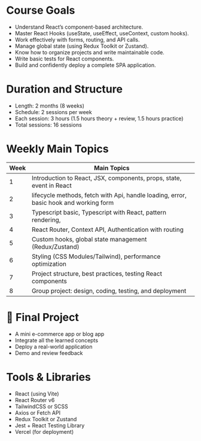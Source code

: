 # Course Goals

- Understand React’s component-based architecture.
- Master React Hooks (useState, useEffect, useContext, custom hooks).
- Work effectively with forms, routing, and API calls.
- Manage global state (using Redux Toolkit or Zustand).
- Know how to organize projects and write maintainable code.
- Write basic tests for React components.
- Build and confidently deploy a complete SPA application.

# Duration and Structure

- Length: 2 months (8 weeks)
- Schedule: 2 sessions per week
- Each session: 3 hours (1.5 hours theory + review, 1.5 hours practice)
- Total sessions: 16 sessions

# Weekly Main Topics

| Week | Main Topics                                                                           |
| ---- | ------------------------------------------------------------------------------------- |
| 1    | Introduction to React, JSX, components, props, state, event in React                  |
| 2    | lifecycle methods, fetch with Api, handle loading, error, basic hook and working form |
| 3    | Typescript basic, Typescript with React, pattern rendering,                           |
| 4    | React Router, Context API, Authentication with routing                                |
| 5    | Custom hooks, global state management (Redux/Zustand)                                 |
| 6    | Styling (CSS Modules/Tailwind), performance optimization                              |
| 7    | Project structure, best practices, testing React components                           |
| 8    | Group project: design, coding, testing, and deployment                                |

# 🚀 Final Project

- A mini e-commerce app or blog app
- Integrate all the learned concepts
- Deploy a real-world application
- Demo and review feedback

# Tools & Libraries

- React (using Vite)
- React Router v6
- TailwindCSS or SCSS
- Axios or Fetch API
- Redux Toolkit or Zustand
- Jest + React Testing Library
- Vercel (for deployment)
